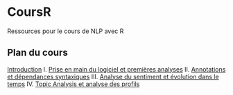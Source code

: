 # CoursR
Ressources pour le cours de NLP avec R

## Plan du cours
[Introduction](https://sb427.github.io/CoursR/EQW_23.html)
I. [Prise en main du logiciel et premières analyses](https://sb427.github.io/CoursR/EQW_cours1_23.html)
II. [Annotations et dépendances syntaxiques](https://sb427.github.io/CoursR/EQW_cours2_23.html)
III. [Analyse du sentiment et évolution dans le temps](https://sb427.github.io/CoursR/EQW_cours3_23.html)
IV. [Topic Analysis et analyse des profils](https://sb427.github.io/CoursR/EQW_cours4_23.html)
